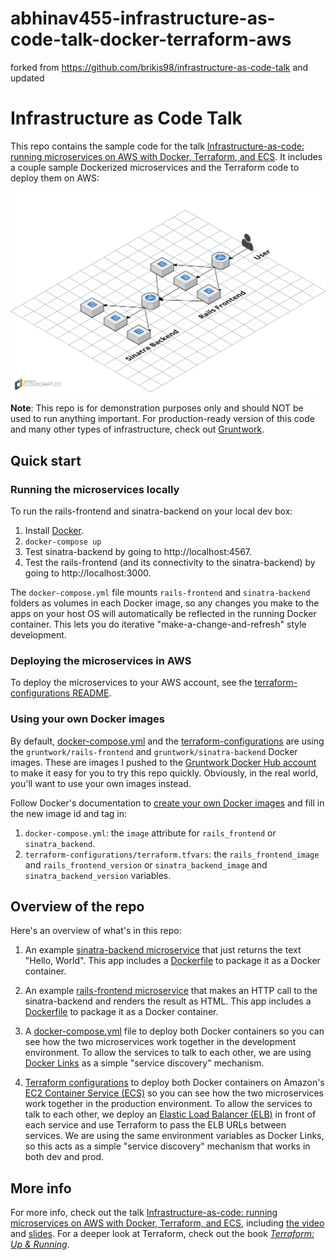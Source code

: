 # abhinav455-infrastructure-as-code-talk-docker-terraform-aws

   forked from https://github.com/brikis98/infrastructure-as-code-talk and updated


# Infrastructure as Code Talk

This repo contains the sample code for the talk [Infrastructure-as-code: running microservices on AWS with Docker,
Terraform, and ECS](http://www.ybrikman.com/writing/2016/03/31/infrastructure-as-code-microservices-aws-docker-terraform-ecs/).
It includes a couple sample Dockerized microservices and the Terraform code to deploy them on AWS:

![Architecture](/_docs/architecture.png)

**Note**: This repo is for demonstration purposes only and should NOT be used to run anything important. For
production-ready version of this code and many other types of infrastructure, check out 
[Gruntwork](http://www.gruntwork.io/).



## Quick start


### Running the microservices locally

To run the rails-frontend and sinatra-backend on your local dev box:

1. Install [Docker](https://www.docker.com/). 
2. `docker-compose up`
3. Test sinatra-backend by going to http://localhost:4567.
4. Test the rails-frontend (and its connectivity to the sinatra-backend) by going to http://localhost:3000.

The `docker-compose.yml` file mounts `rails-frontend` and `sinatra-backend` folders as volumes in each Docker image, so
any changes you make to the apps on your host OS will automatically be reflected in the running Docker container. This
lets you do iterative "make-a-change-and-refresh" style development.





### Deploying the microservices in AWS

To deploy the microservices to your AWS account, see the [terraform-configurations README](./terraform-configurations).





### Using your own Docker images

By default, [docker-compose.yml](./docker-compose.yml) and the [terraform-configurations](./terraform-configurations) 
are using the `gruntwork/rails-frontend` and `gruntwork/sinatra-backend` Docker images. These are images I pushed to 
the [Gruntwork Docker Hub account](https://hub.docker.com/r/gruntwork/rails-example-app/) to make it easy for you to 
try this repo quickly. Obviously, in the real world, you'll want to use your own images instead.

Follow Docker's documentation to [create your own Docker
images](https://docs.docker.com/engine/userguide/containers/dockerimages/) and fill in the new image id and tag in:

1. `docker-compose.yml`: the `image` attribute for `rails_frontend` or `sinatra_backend`.
2. `terraform-configurations/terraform.tfvars`: the `rails_frontend_image` and `rails_frontend_version` or
   `sinatra_backend_image` and `sinatra_backend_version` variables.




## Overview of the repo

Here's an overview of what's in this repo:

1. An example [sinatra-backend microservice](./sinatra-backend) that just returns the text "Hello, World". This app
   includes a [Dockerfile](./sinatra-backend/Dockerfile) to package it as a Docker container.

1. An example [rails-frontend microservice](./rails-frontend) that makes an HTTP call to the sinatra-backend and
   renders the result as HTML. This app includes a [Dockerfile](./rails-frontend/Dockerfile) to package it as a Docker
   container.

1. A [docker-compose.yml](./docker-compose.yml) file to deploy both Docker containers so you can see how the two
   microservices work together in the development environment. To allow the services to talk to each other, we are
   using [Docker Links](https://docs.docker.com/engine/userguide/networking/default_network/dockerlinks/) as a simple
   "service discovery" mechanism.

1. [Terraform configurations](./terraform-configurations) to deploy both Docker containers on Amazon's
   [EC2 Container Service (ECS)](https://aws.amazon.com/ecs/) so you can see how the two microservices work together in
   the production environment. To allow the services to talk to each other, we deploy an [Elastic Load Balancer
   (ELB)](https://aws.amazon.com/elasticloadbalancing/) in front of each service and use Terraform to pass the ELB
   URLs between services. We are using the same environment variables as Docker Links, so this acts as a simple
   "service discovery" mechanism that works in both dev and prod.




## More info

For more info, check out the talk [Infrastructure-as-code: running microservices on AWS with Docker, Terraform, and
ECS](http://www.ybrikman.com/writing/2016/03/31/infrastructure-as-code-microservices-aws-docker-terraform-ecs/),
including [the video](https://vimeo.com/167706949) and
[slides](http://www.slideshare.net/brikis98/infrastructure-as-code-running-microservices-on-aws-using-docker-terraform-and-ecs?ref=http://www.ybrikman.com/writing/2016/03/31/infrastructure-as-code-microservices-aws-docker-terraform-ecs/).
For a deeper look at Terraform, check out the book *[Terraform: Up & Running](http://www.terraformupandrunning.com/)*.
